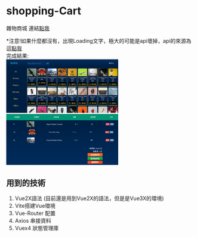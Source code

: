 # shopping-Cart
雜物商城 連結<a href="https://yes66395.github.io/shopping-Cart/" target="_blank">點我</a>

*注意!如果什麼都沒有，出現Loading文字，極大的可能是api壞掉，api的來源為這<a href="https://fakeapi.platzi.com/en/rest/products">點我</a>
<br/>
完成結果:
<br/>
<img src="https://github.com/yes66395/POSData/blob/main/%E5%9C%96%E7%89%872.png?raw=true" width="300" />
<br/>
<img src="https://github.com/yes66395/POSData/blob/main/%E5%9C%96%E7%89%871.png" width="300" />

## 用到的技術

1. Vue2X語法 (目前還是用到Vue2X的語法，但是是Vue3X的環境)
2. Vite搭建Vue環境
3. Vue-Router 配置
4. Axios 串接資料
5. Vuex4 狀態管理庫

